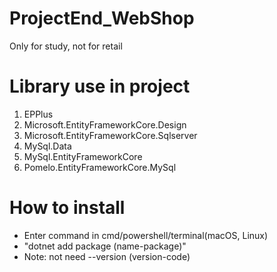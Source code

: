 # ProjectEnd_WebShop
Only for study, not for retail
# Library use in project
1. EPPlus
2. Microsoft.EntityFrameworkCore.Design
3. Microsoft.EntityFrameworkCore.Sqlserver
4. MySql.Data
5. MySql.EntityFrameworkCore
6. Pomelo.EntityFrameworkCore.MySql
# How to install
* Enter command in cmd/powershell/terminal(macOS, Linux)
* "dotnet add package (name-package)"
* Note: not need --version (version-code)
  

